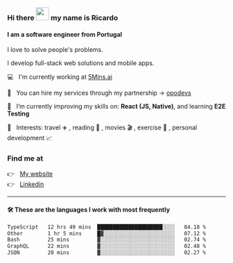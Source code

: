 ### Hi there <img src="https://raw.githubusercontent.com/iampavangandhi/iampavangandhi/master/gifs/Hi.gif" width="30"> my name is Ricardo
#### I am a software engineer from Portugal
I love to solve people's problems.

I develop full-stack web solutions and mobile apps.

💻  &nbsp; I'm currently working at <a href="https://5mins.ai/">5Mins.ai</a>

💼  &nbsp; You can hire my services through my partnership -> <a href="https://github.com/opodevs">opodevs</a>

🌱 &nbsp; I’m currently improving my skills on: **React (JS, Native)**, and learning **E2E Testing**

💙 &nbsp; Interests: travel ✈️ , reading 📖 , movies 🎬 , exercise 🏃 , personal development 📈

### Find me at

<p align="left">
  👉  &nbsp;
  <a href="https://ricardopbarbosa.com" target="_blank">
    My website
  </a>
  <br/>
  👉 &nbsp;
  <a href="https://www.linkedin.com/in/ricardopbarbosa" target="_blank">
    Linkedin
  </a>
</p>

<hr />

#### 🛠 These are the languages I work with most frequently
<!--START_SECTION:waka-->

```txt
TypeScript   12 hrs 49 mins  █████████████████████░░░░   84.18 %
Other        1 hr 5 mins     █▓░░░░░░░░░░░░░░░░░░░░░░░   07.12 %
Bash         25 mins         ▓░░░░░░░░░░░░░░░░░░░░░░░░   02.74 %
GraphQL      22 mins         ▓░░░░░░░░░░░░░░░░░░░░░░░░   02.48 %
JSON         20 mins         ▓░░░░░░░░░░░░░░░░░░░░░░░░   02.27 %
```

<!--END_SECTION:waka-->
